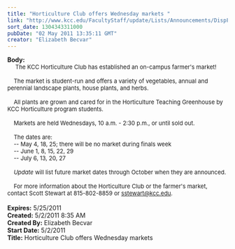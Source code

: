 ```yaml
---
title: "Horticulture Club offers Wednesday markets "
link: "http://www.kcc.edu/FacultyStaff/update/Lists/Announcements/DispForm.aspx?ID=264"
sort_date: 1304343311000
pubDate: "02 May 2011 13:35:11 GMT"
creator: "Elizabeth Becvar"
---
```


<div><b>Body:</b> <div class=ExternalClass2273E117CCCF42A08D13AC1FACFE8F06><div><font size=2>     The KCC Horticulture Club has established an on-campus farmer's market!  </font></div><font size=2>
<div><br>    The market is student-run and offers a variety of vegetables, annual and perennial landscape plants, house plants, and herbs. </div>
<div><br>    All plants are grown and cared for in the Horticulture Teaching Greenhouse by KCC Horticulture program students.  </div>
<div><br>    Markets are held Wednesdays, 10 a.m. - 2:30 p.m., or until sold out.</div>
<div><br>    The dates are:<br>    -- May 4, 18, 25; there will be no market during finals week<br>    -- June 1, 8, 15, 22, 29<br>    -- July 6, 13, 20, 27</div>
<div><br>    <em>Update</em> will list future market dates through October when they are announced.</div>
<div><br>    For more information about the Horticulture Club or the farmer's market, contact Scott Stewart at 815-802-8859 or </font><a href="mailto:sstewart@kcc.edu"><font size=2>sstewart@kcc.edu</font></a><font size=2>.     </font></div>
<div><font size=2></font> </div></div></div>
<div><b>Expires:</b> 5/25/2011</div>
<div><b>Created:</b> 5/2/2011 8:35 AM</div>
<div><b>Created By:</b> Elizabeth Becvar</div>
<div><b>Start Date:</b> 5/2/2011</div>
<div><b>Title:</b> Horticulture Club offers Wednesday markets </div>
